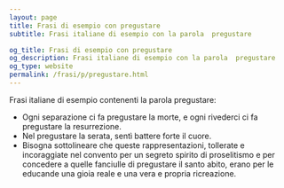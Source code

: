```yaml
---
layout: page
title: Frasi di esempio con pregustare 
subtitle: Frasi italiane di esempio con la parola  pregustare

og_title: Frasi di esempio con pregustare 
og_description: Frasi italiane di esempio con la parola  pregustare
og_type: website
permalink: /frasi/p/pregustare.html
---
```


Frasi italiane di esempio contenenti la parola pregustare:


- Ogni separazione ci fa pregustare la morte, e ogni rivederci ci fa pregustare la resurrezione.
- Nel pregustare la serata, sentì battere forte il cuore.
- Bisogna sottolineare che queste rappresentazioni, tollerate e incoraggiate nel convento per un segreto spirito di proselitismo e per concedere a quelle fanciulle di pregustare il santo abito, erano per le educande una gioia reale e una vera e propria ricreazione.

